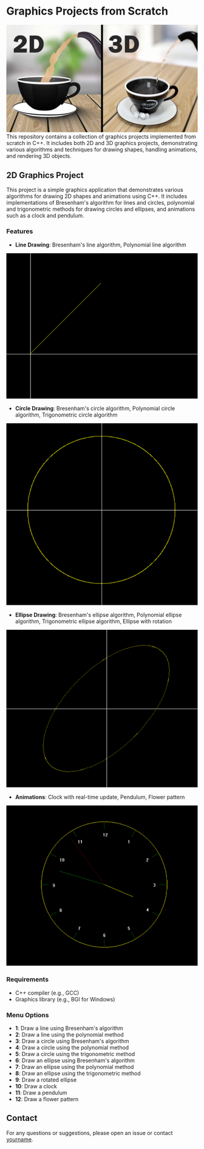 # Graphics Projects from Scratch
![Graphics Projects from Scratch](Project.jpg)
This repository contains a collection of graphics projects implemented from scratch in C++. It includes both 2D and 3D graphics projects, demonstrating various algorithms and techniques for drawing shapes, handling animations, and rendering 3D objects.

## 2D Graphics Project

This project is a simple graphics application that demonstrates various algorithms for drawing 2D shapes and animations using C++. It includes implementations of Bresenham's algorithm for lines and circles, polynomial and trigonometric methods for drawing circles and ellipses, and animations such as a clock and pendulum.

### Features

- **Line Drawing**: Bresenham's line algorithm, Polynomial line algorithm

![Line](2D-Img/1.png)

- **Circle Drawing**: Bresenham's circle algorithm, Polynomial circle algorithm, Trigonometric circle algorithm

![Line](2D-Img/2.png)


- **Ellipse Drawing**: Bresenham's ellipse algorithm, Polynomial ellipse algorithm, Trigonometric ellipse algorithm, Ellipse with rotation

![Line](2D-Img/3.png)


- **Animations**: Clock with real-time update, Pendulum, Flower pattern

![Line](2D-Img/4.gif)



### Requirements

- C++ compiler (e.g., GCC)
- Graphics library (e.g., BGI for Windows)

### Menu Options

- **1**: Draw a line using Bresenham's algorithm
- **2**: Draw a line using the polynomial method
- **3**: Draw a circle using Bresenham's algorithm
- **4**: Draw a circle using the polynomial method
- **5**: Draw a circle using the trigonometric method
- **6**: Draw an ellipse using Bresenham's algorithm
- **7**: Draw an ellipse using the polynomial method
- **8**: Draw an ellipse using the trigonometric method
- **9**: Draw a rotated ellipse
- **10**: Draw a clock
- **11**: Draw a pendulum
- **12**: Draw a flower pattern

## Contact

For any questions or suggestions, please open an issue or contact [yourname](mailto:your.email@example.com).
